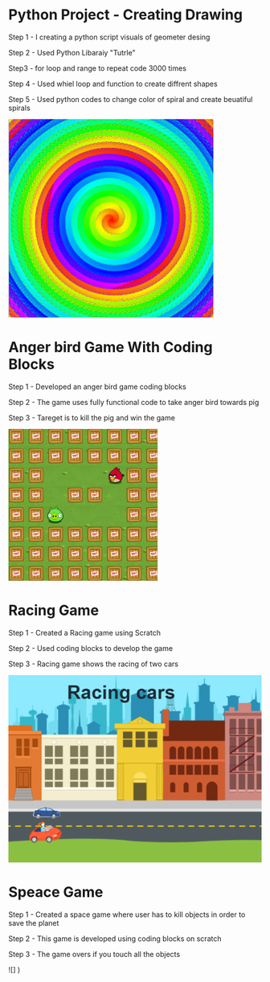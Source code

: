  # Python Project - Creating Drawing

Step 1 - I creating a python script visuals of geometer desing

Step 2 - Used Python Libaraiy "Tutrle"

Step3 - for loop and range to repeat code 3000 times

Step 4 - Used whiel loop and function to create diffrent shapes

Step 5 - Used python codes to change color of spiral and create beuatiful spirals

![](https://github.com/rayyannizami/RAYYAN-S-PROJECT/blob/main/Images/Screenshot%202025-02-08%20160035.png)



# Anger bird Game With Coding Blocks

Step 1 - Developed an  anger bird game coding blocks

Step 2 - The game uses fully functional code to take anger bird towards pig 

Step 3 - Tareget is to kill the pig and win the game

![](https://github.com/rayyannizami/RAYYAN-S-PROJECT/blob/main/Images/Screenshot%202025-02-08%20170712.png)



# Racing Game

Step 1 - Created a Racing game using Scratch

Step 2 - Used coding blocks to develop the game

Step 3 - Racing game shows the racing of two cars

![](https://github.com/rayyannizami/RAYYAN-S-PROJECT/blob/main/Images/Screenshot%202025-02-15%20154952.png)



 # Speace Game

Step 1 - Created a space game where user has to kill objects in order to save the planet

Step 2 - This game is developed using coding blocks on scratch

Step 3 - The game overs if you touch all the objects

![]
)
